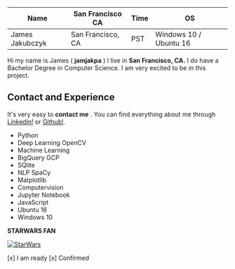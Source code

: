 Name | San Francisco CA | Time | OS | 
------------ | ------------- | ------------- | ------------
James Jakubczyk | San Francisco, CA | PST | Windows 10 / Ubuntu 16



Hi my name is James ( **jamjakpa** ) I live in **San Francisco, CA.**
I do have a Bachelor Degree in Computer Science.
I am very excited to be in this project.

## Contact and Experience

It's very easy to **contact me** . You can find everything about me through [Linkedin!](https://www.linkedin.com/in/james-jakubczyk-318b2753/) or [Github!](https://github.com/jamjakpa).

* Python
* Deep Learning OpenCV 
* Machine Learning
* BigQuery GCP
* SQlite
* NLP SpaCy
* Matplotlib
* Computervision
* Jupyter Notebook 
* JavaScript
* Ubuntu 16
* Windows 10


**STARWARS FAN** 

[![StarWars](http://img.youtube.com/vi/l99Yilm6V4s/0.jpg)](https://www.youtube.com/watch?v=l99Yilm6V4s)


 [x] I am ready 
 [x] Confirmed

